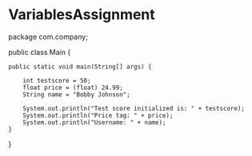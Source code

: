 # VariablesAssignment
package com.company;

public class Main {

    public static void main(String[] args) {

        int testscore = 50;
        float price = (float) 24.99;
        String name = "Bobby Johnson";

        System.out.println("Test score initialized is: " + testscore);
        System.out.println("Price tag: " + price);
        System.out.println("Username: " + name);
    }
}
